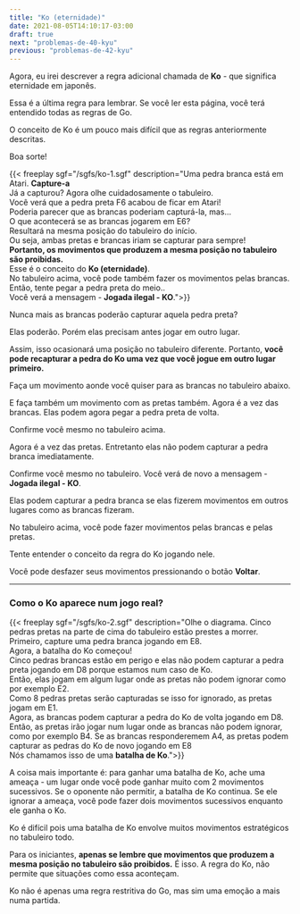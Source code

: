 ```yaml
---
title: "Ko (eternidade)"
date: 2021-08-05T14:10:17-03:00
draft: true
next: "problemas-de-40-kyu"
previous: "problemas-de-42-kyu"
---
```


Agora, eu irei descrever a regra adicional chamada de **Ko** - que significa eternidade em japonês.

Essa é a última regra para lembrar. Se você ler esta página, você terá entendido todas as regras de Go.

O conceito de Ko é um pouco mais difícil que as regras anteriormente descritas.

Boa sorte!

{{< freeplay sgf="/sgfs/ko-1.sgf" description="Uma pedra branca está em Atari. <strong>Capture-a</strong><br />Já a capturou? Agora olhe cuidadosamente o tabuleiro.<br />Você verá que a pedra preta F6 acabou de ficar em Atari!<br />Poderia parecer que as brancas poderiam capturá-la, mas...<br />O que acontecerá se as brancas jogarem em E6?<br />Resultará na mesma posição do tabuleiro do início.<br />Ou seja, ambas pretas e brancas iriam se capturar para sempre!<br /><strong>Portanto, os movimentos que produzem a mesma posição no tabuleiro são proibidas.</strong><br />Esse é o conceito do <strong>Ko (eternidade)</strong>.<br />No tabuleiro acima, você pode também fazer os movimentos pelas brancas. Então, tente pegar a pedra preta do meio..<br />Você verá a mensagem - <strong>Jogada ilegal - KO</strong>.">}} 

Nunca mais as brancas poderão capturar aquela pedra preta?

Elas poderão. Porém elas precisam antes jogar em outro lugar.

Assim, isso ocasionará uma posição no tabuleiro diferente. Portanto, **você pode recapturar a pedra do Ko uma vez que você jogue em outro lugar primeiro.**

Faça um movimento aonde você quiser para as brancas no tabuleiro abaixo.

E faça também um movimento com as pretas também.
Agora é a vez das brancas. Elas podem agora pegar a pedra preta de volta.

Confirme você mesmo no tabuleiro acima.

Agora é a vez das pretas. Entretanto elas não podem capturar a pedra branca imediatamente.

Confirme você mesmo no tabuleiro. Você verá de novo a mensagem - **Jogada ilegal - KO**.

Elas podem capturar a pedra branca se elas fizerem movimentos em outros lugares como as brancas fizeram.

No tabuleiro acima, você pode fazer movimentos pelas brancas e pelas pretas.

Tente entender o conceito da regra do Ko jogando nele.

Você pode desfazer seus movimentos pressionando o botão **Voltar**.

---

### Como o Ko aparece num jogo real?

{{< freeplay sgf="/sgfs/ko-2.sgf" description="Olhe o diagrama. Cinco pedras pretas na parte de cima do tabuleiro estão prestes a morrer.<br />Primeiro, capture uma pedra branca jogando em E8.<br />Agora, a batalha do Ko começou!<br />Cinco pedras brancas estão em perigo e elas não podem capturar a pedra preta jogando em D8 porque estamos num caso de Ko.<br />Então, elas jogam em algum lugar onde as pretas não podem ignorar como por exemplo E2.<br />Como 8 pedras pretas serão capturadas se isso for ignorado, as pretas jogam em E1.<br />Agora, as brancas podem capturar a pedra do Ko de volta jogando em D8.<br />Então, as pretas irão jogar num lugar onde as brancas não podem ignorar, como por exemplo B4. Se as brancas responderemem A4, as pretas podem capturar as pedras do Ko de novo jogando em E8<br />Nós chamamos isso de uma <strong>batalha de Ko</strong>.">}} 

A coisa mais importante é: para ganhar uma batalha de Ko, ache uma ameaça - um lugar onde você pode ganhar muito com 2 movimentos sucessivos. Se o oponente não permitir, a batalha de Ko continua. Se ele ignorar a ameaça, você pode fazer dois movimentos sucessivos enquanto ele ganha o Ko.

Ko é difícil pois uma batalha de Ko envolve muitos movimentos estratégicos no tabuleiro todo.

Para os iniciantes, **apenas se lembre que movimentos que produzem a mesma posição no tabuleiro são proibidos.**
É isso. A regra do Ko, não permite que situações como essa aconteçam.

Ko não é apenas uma regra restritiva do Go, mas sim uma emoção a mais numa partida.
